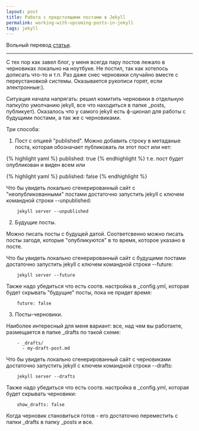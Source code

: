 ```yaml
---
layout: post
title: Работа с предстоящими постами в Jekyll
permalink: working-with-upcoming-posts-in-jekyll
tags: jekyll
---
```


Вольный перевод [статьи](http://www.fizerkhan.com/blog/posts/Working-with-upcoming-posts-in-Jekyll.html).

---

С тех пор как завел блог, у меня всегда пару постов лежало в черновиках локально на ноутбуке. Не постил, так как хотелось дописать что-то и т.п. Раз даже снес черновики случайно вместе с переустановкой системы. Оказывается рукописи горят, если электронные:).


Ситуация начала напрягать: решил комитить черновики в отдельную папку(по умолчанию jekyll, все что находиться в папке _posts, публикует). Оказалось что у самого jekyll есть ф-ционал для работы с будущими постами, а так же с черновиками.


Три способа:

1) Пост с опцией "published".
Можно добавить строку в метаданые поста, которая обозначает публиковать ли этот пост или нет:

{% highlight yaml %}
published: true
{% endhighlight %}
т.е. пост будет опубликован и виден всем или

{% highlight yaml %}
published: false
{% endhighlight %}

Что бы увидеть локально сгенерированный сайт с "неопубликованными" постами достаточно запустить jekyll с ключем командной строки --unpublished:

        jekyll server --unpublished

2) Будущие посты.

Можно писать посты с будущей датой. Соответсвенно можно писать посты загодя, которые "опубликуются" в то время, которое указано в посте.

Что бы увидеть локально сгенерированный сайт с будущими постами достаточно запустить jekyll с ключем командной строки --future:

        jekyll server --future

Также надо убедиться что есть соотв. настройка в _config.yml, которая будет скрывать "будущие" посты, пока не придет время:

        future: false
        
3) Посты-черновики.

Наиболее интересный для меня вариант: все, над чем вы работаете, размещается в папке _drafts по такой схеме:

        - _drafts/
          - my-draft-post.md

Что бы увидеть локально сгенерированный сайт с черновиками достаточно запустить jekyll с ключем командной строки --drafts:

        jekyll server --drafts

Также надо убедиться что есть соотв. настройка в _config.yml, которая будет скрывать черновики:

        show_drafts: false

Когда черновик становиться готов - его достаточно переместить с папки _drafts в папку _posts и все.
